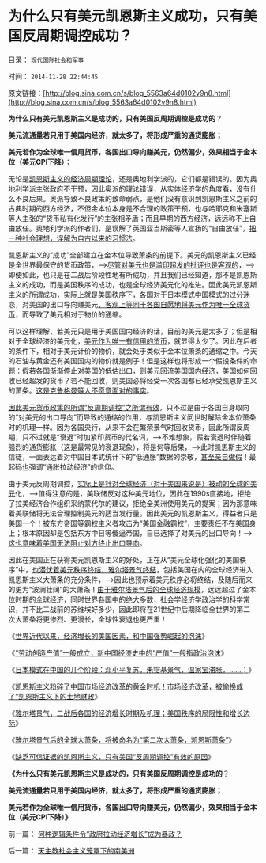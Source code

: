 # 为什么只有美元凯恩斯主义成功，只有美国反周期调控成功？

目录： `现代国际社会和军事` 

时间： `2014-11-28 22:44:45` 

原文链接：[http://blog.sina.com.cn/s/blog_5563a64d0102v9n8.html](http://blog.sina.com.cn/s/blog_5563a64d0102v9n8.html)

**为什么只有美元凯恩斯主义是成功的，只有美国反周期调控是成功的**？

**美元流通量若只用于美国内经济，就太多了，将形成严重的通货膨胀；**

**美元若作为全球唯一信用货币，各国出口导向赚美元，仍然偏少，效果相当于金本位（美元CPI下降）**；

无论是[凯恩斯主义的经济周期理论](../../../2014/11/21/从美国凯恩斯主义的宣传，观察美国特殊利益集团的左倾和自利.md)，还是奥地利学派的，它们都是错误的。因为奥地利学派主张政府不干预，因此奥派的理论错误，从实体经济学的角度看，没有什么不良后果。奥派导致不良政策的致命弱点，是他们没有意识到凯恩斯主义之前的古典时期的西方经济，不但金本位本身是不合理的政策干预，也与哈耶克和米塞斯等人主张的“货币私有化发行”的主张相矛盾；而且早期的西方经济，远远称不上自由放任。奥地利学派的作者们，是误解了英国亚当斯密等人宣扬的“自由放任”，[把一种社会理想，误解为自古以来的习惯法](../../../2011/5/18/美国早期不是自由放任的经济,管制对经济的影响等效于税收.md)。

凯恩斯主义的“成功”全部建立在金本位导致萧条的前提下。美元的凯恩斯主义已经是全世界最保守的货币政策，——>[尽管对美元也是滥印超发的批评也是客观的](../../../2012/9/19/伯纳克的QE3是讲政治的宣传，不是讲经济学；.md)，——>即便如此，也只是在二战后阶段性地有所成功，并且我们已经知道，那不是凯恩斯主义的成功，而是美国秩序的成功，也是全球经济美元化的推进。因此美元凯恩斯主义的所谓成功，实际上就是美国秩序下，各国对于日本模式中国模式的过分迷恋，对美国的出口导向赚美元[，客观上等同于各国自愿地将美元作为唯一全球货币](../../../2014/2/6/回顾美元货币政策的原则，理解淡马锡们统统要死掉的机理.md)，而导致了美元相对于物价的通缩。

可以这样理解，若美元只是用于美国国内经济的话，目前的美元是太多了；但是相对于全球经济的美元化，[美元作为唯一有信用的货币](../../../2012/11/4/政府税负效益和法定货币的信用，及美元在国内外的信用；.md)，就显得太少了。因此在后者的条件下，相对于美元计价的物价，就会处于类似于金本位萧条的通缩之中。今天的石油与黄金还有美国国内的物价就是例子！但是这样也将形成一个假设条件的命题：假若各国渐渐停止对美国的低估出口，则美元回流美国国内经济，美国如何回收已经超发的货币？若不能回收，则美国必将经受一次各国都已经承受凯恩斯主义的萧条。[这是克鲁格曼等人不愿意面对的事实](../../../2013/7/22/东西方的政治传统和理想，及克鲁格曼的凯恩斯主义.md)。

[因此美元货币政策的所谓“反周期调控”之所谓有效](../../../2014/11/13/经济周期理论全部错误，反周期调控都是无理手.md)，只不过是由于各国自身取向的“对美元的出口导向”而导致的通缩的作用，与凯恩斯主义问世时解除金本位萧条时的机理一样。因为各国央行，从来不会在繁荣景气时回收货币，因此所谓反周期，只不过就是“衰退”时加紧印货币的代名词，——>不难想象，假若衰退时伴随着强烈的通货膨胀（这是最常见的衰退现象），将是何等后果，——>此时凯恩斯主义的信徒，一面表达着对中国日本式统计下的“低通胀”数据的崇敬，[甚至亲自做假](../../../2014/1/23/中国去年通胀只有2.6-，权威统计是否太荒谬了？.md)！最起码也强调“通胀拉动经济”的信仰。

由于美元反周期调控，[实际上是针对全球经济（对于美国来说是）被动的全球的美元](../../../2012/12/13/埋葬凯恩斯主义，不必从美元开始.md)化，——>值得注意的是，美联储反对这种美元地位，因此在1990s直接地，拒绝了拉美经济合作组织采纳蒙代尔的建议，拒绝全美洲使用美元的提案；因为那意味着美联储将无法合理控制美元的适当发行量。因此美元的凯恩斯主义，得益者只是美国一个！被东方帝国等霸权主义者攻击为“美国金融霸权”，主要责任不在美国身上；根本原因却是包括东方中日等傻逼帝国，自已选择了对美元的出口导向！——>[这也意味着美国无法阻止对方终止出口导向](../../../2010/7/9/中国不消费人民币将永远低估养美国懒人.md)。

因此在美国正在获得美元凯恩斯主义的好处，正在从“美元全球化强化的美国秩序”中，[也潜伏着美元秩序终结，雅尔塔景气终结](../../../2014/11/11/二战后的雅尔塔景气，局限性和经济增长边际.md)，包括美国在内的全球经济进入凯恩斯主义大萧条的充分条件，——>因此也预示着美元秩序必将终结，及随后而来的更为“波澜壮阔”的大萧条！[由于雅尔塔景气后的全球经济规模](../../../2014/11/1/近代以来世界各国经济增长的美国因素和中国泡沫.md)，远远超过了金本位时期的全球经济，同时世界各国中的绝大多数，社会学经济学政治学的科学常识，并不比二战前的苏维埃好多少，因此即将在21世纪中后期降临全世界的第二次大萧条将更惨烈、更漫长，全球性衰退也更严重！

《[世界近代以来，经济增长的美国因素，和中国强势崛起的泡沫](../../../2014/11/1/近代以来世界各国经济增长的美国因素和中国泡沫.md)》

《[“劳动创造产值”一般成立，新中国经济史中的“产值”一般指政治泡沫](../../../2014/11/3/新中国经济史中的“产值”简史.md)》

《[日本模式在中国的几个阶段：邓小平复苏，朱镕基景气，温家宝滞胀，……；](../../../2014/11/5/日本模式在中国的几个阶段性“周期”.md)》

《[凯恩斯主义粉碎了中国市场经济改革的黄金时机！市场经济改革，被偷换成了“凯恩斯主义下的土地财政](../../../2014/11/8/凯恩斯主义粉碎了中国市场经济改革的黄金时机！.md)》

《[雅尔塔景气，二战后各国的经济增长时期及机理；美国秩序的局限性和增长边际](../../../2014/11/11/二战后的雅尔塔景气，局限性和经济增长边际.md)》

《[雅尔塔景气后的全球大萧条，将被命名为“第二次大萧条，凯恩斯萧条”](../../../2014/11/13/经济周期理论全部错误，反周期调控都是无理手.md)》

《[缺乏可信证据的凯恩斯主义，只有美国“反周期调控”有效的原因](../../../2014/11/21/从美国凯恩斯主义的宣传，观察美国特殊利益集团的左倾和自利.md)》

**《为什么只有美元凯恩斯主义是成功的，只有美国反周期调控是成功的**？

**美元流通量若只用于美国内经济，就太多了，将形成严重的通货膨胀；**

**美元若作为全球唯一信用货币，各国出口导向赚美元，仍然偏少，效果相当于金本位（美元CPI下降）》**

前一篇： [何种逻辑条件令“政府拉动经济增长”成为暴政？](../../../2014/12/6/何种逻辑条件令“政府拉动经济增长”成为暴政？.md)

后一篇： [天主教社会主义笼罩下的南美洲](../../../2014/11/20/天主教社会主义笼罩下的南美洲.md)

